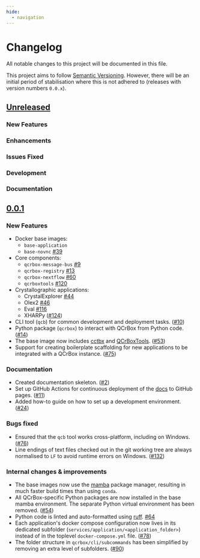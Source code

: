 ```yaml
---
hide:
  - navigation
---
```


# Changelog

All notable changes to this project will be documented in this file.

This project aims to follow [Semantic Versioning](https://semver.org/spec/v2.0.0.html).
However, there will be an initial period of stabilisation where this is not adhered to
(releases with version numbers `0.0.x`).


## [Unreleased]

### New Features

### Enhancements

### Issues Fixed

### Development

### Documentation


## [0.0.1]

### New Features

- Docker base images:
   - `base-application`
   - `base-novnc` [#39](https://github.com/QCrBox/QCrBox/issues/39)
- Core components:
   - `qcrbox-message-bus` [#9](https://github.com/QCrBox/QCrBox/issues/9)
   - `qcrbox-registry` [#13](https://github.com/QCrBox/QCrBox/issues/13)
   - `qcrbox-nextflow` [#60](https://github.com/QCrBox/QCrBox/issues/60)
   - `qcrboxtools` [#120](https://github.com/QCrBox/QCrBox/issues/120)
- Crystallographic applications:
   - CrystalExplorer [#44](https://github.com/QCrBox/QCrBox/issues/44)
   - Olex2 [#46](https://github.com/QCrBox/QCrBox/issues/46)
   - Eval [#116](https://github.com/QCrBox/QCrBox/issues/116)
   - XHARPy ([#124](https://github.com/QCrBox/QCrBox/issues/124))
- CLI tool (`qcb`) for common development and deployment tasks. ([#10](https://github.com/QCrBox/QCrBox/issues/10))
- Python package (`qcrbox`) to interact with QCrBox from Python code. ([#14](https://github.com/QCrBox/QCrBox/issues/14))
- The base image now includes [cctbx](https://cci.lbl.gov/docs/cctbx/) and [QCrBoxTools](https://github.com/Niolon/QCrBoxTools.git). ([#53](https://github.com/QCrBox/QCrBox/issues/53))
- Support for creating boilerplate scaffolding for new applications to be integrated with a QCrBox instance. ([#75](https://github.com/QCrBox/QCrBox/issues/75))

### Documentation

- Created documentation skeleton. ([#2](https://github.com/QCrBox/QCrBox/issues/2))
- Set up GitHub Actions for continuous deployment of the [docs](https://qcrbox.github.io/QCrBox/) to GitHub pages. ([#11](https://github.com/QCrBox/QCrBox/issues/11))
- Added how-to guide on how to set up a development environment. ([#24](https://github.com/QCrBox/QCrBox/issues/24))

### Bugs fixed

- Ensured that the `qcb` tool works cross-platform, including on Windows. ([#76](https://github.com/QCrBox/QCrBox/issues/76))
- Line endings of text files checked out in the git working tree are always normalised to `LF` to avoid runtime errors on Windows. ([#132](https://github.com/QCrBox/QCrBox/issues/132))

### Internal changes & improvements

- The base images now use the [mamba](https://mamba.readthedocs.io/) package manager, resulting in much faster build times than using `conda`.
- All QCrBox-specific Python packages are now installed in the base mamba environment. The separate Python virtual environment has been removed. ([#54](https://github.com/QCrBox/QCrBox/issues/54))
- Python code is linted and auto-formatted using [ruff](https://docs.astral.sh/ruff/). [#64](https://github.com/QCrBox/QCrBox/issues/64)
- Each application's docker compose configuration now lives in its dedicated subfolder (`services/application/<application_folder>`) instead of in the toplevel `docker-compose.yml` file. ([#78](https://github.com/QCrBox/QCrBox/issues/78))
- The folder structure in `qcrbox/cli/subcommands` has been simplified by removing an extra level of subfolders. ([#90](https://github.com/QCrBox/QCrBox/issues/90))


[unreleased]: https://github.com/QCrBox/QCrBox/compare/0.0.1...master
[0.0.1]: https://github.com/QCrBox/QCrBox/compare/initial_commit...0.0.1
